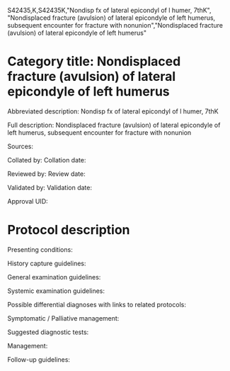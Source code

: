 S42435,K,S42435K,"Nondisp fx of lateral epicondyl of l humer, 7thK", "Nondisplaced fracture (avulsion) of lateral epicondyle of left humerus, subsequent encounter for fracture with nonunion","Nondisplaced fracture (avulsion) of lateral epicondyle of left humerus"
# Category title: Nondisplaced fracture (avulsion) of lateral epicondyle of left humerus

Abbreviated description: Nondisp fx of lateral epicondyl of l humer, 7thK

Full description: Nondisplaced fracture (avulsion) of lateral epicondyle of left humerus, subsequent encounter for fracture with nonunion

Sources:

Collated by:
Collation date:

Reviewed by:
Review date:

Validated by:
Validation date:

Approval UID:

# Protocol description

Presenting conditions:

History capture guidelines:

General examination guidelines:

Systemic examination guidelines:

Possible differential diagnoses with links to related protocols:

Symptomatic / Palliative management:

Suggested diagnostic tests:

Management:

Follow-up guidelines:
